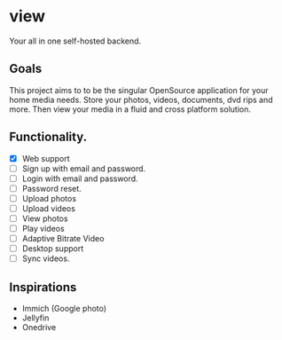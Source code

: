 # view

Your all in one self-hosted backend. 

## Goals

This project aims to to be the singular OpenSource application for your home media needs. Store your photos, videos, documents, dvd rips and more. Then view your media in a fluid and cross platform solution. 

## Functionality. 
- [x] Web support
- [ ] Sign up with email and password.
- [ ] Login with email and password.
- [ ] Password reset.
- [ ] Upload photos
- [ ] Upload videos
- [ ] View photos
- [ ] Play videos
- [ ] Adaptive Bitrate Video
- [ ] Desktop support
- [ ] Sync videos. 

## Inspirations
- Immich (Google photo)
- Jellyfin
- Onedrive
